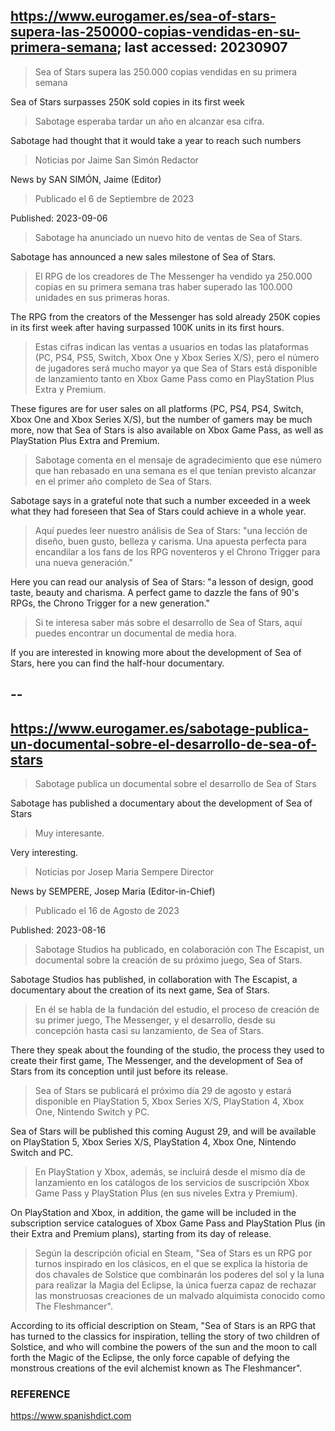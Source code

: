 ## https://www.eurogamer.es/sea-of-stars-supera-las-250000-copias-vendidas-en-su-primera-semana; last accessed: 20230907

> Sea of Stars supera las 250.000 copias vendidas en su primera semana

Sea of Stars surpasses 250K sold copies in its first week

> Sabotage esperaba tardar un año en alcanzar esa cifra.

Sabotage had thought that it would take a year to reach such numbers

> Noticias por Jaime San Simón Redactor

News by SAN SIMÓN, Jaime (Editor)

> Publicado el 6 de Septiembre de 2023

Published: 2023-09-06

> Sabotage ha anunciado un nuevo hito de ventas de Sea of Stars.

Sabotage has announced a new sales milestone  of Sea of Stars.

> El RPG de los creadores de The Messenger ha vendido ya 250.000 copias en su primera semana tras haber superado las 100.000 unidades en sus primeras horas.

The RPG from the creators of the Messenger has sold already 250K copies in its first week after having surpassed 100K units in its first hours.

> Estas cifras indican las ventas a usuarios en todas las plataformas (PC, PS4, PS5, Switch, Xbox One y Xbox Series X/S), pero el número de jugadores será mucho mayor ya que Sea of Stars está disponible de lanzamiento tanto en Xbox Game Pass como en PlayStation Plus Extra y Premium.

These figures are for user sales on all platforms (PC, PS4, PS4, Switch, Xbox One and Xbox Series X/S), but the number of gamers may be much more, now that Sea of Stars is also available on Xbox Game Pass, as well as PlayStation Plus Extra and Premium.

> Sabotage comenta en el mensaje de agradecimiento que ese número que han rebasado en una semana es el que tenían previsto alcanzar en el primer año completo de Sea of Stars.

Sabotage says in a grateful note that such a  number exceeded in a week what they had foreseen that Sea of Stars could achieve in a whole year.

> Aquí puedes leer nuestro análisis de Sea of Stars: "una lección de diseño, buen gusto, belleza y carisma. Una apuesta perfecta para encandilar a los fans de los RPG noventeros y el Chrono Trigger para una nueva generación."

Here you can read our analysis of Sea of Stars: "a lesson of design, good taste, beauty and charisma. A perfect game to dazzle the fans of 90's RPGs, the Chrono Trigger for a new generation."

> Si te interesa saber más sobre el desarrollo de Sea of Stars, aquí puedes encontrar un documental de media hora.

If you are interested in knowing more about the development of Sea of Stars, here you can find the half-hour documentary.

## --

## https://www.eurogamer.es/sabotage-publica-un-documental-sobre-el-desarrollo-de-sea-of-stars

> Sabotage publica un documental sobre el desarrollo de Sea of Stars

Sabotage has published a documentary about the development of Sea of Stars

> Muy interesante.

Very interesting.

> Noticias por Josep Maria Sempere Director

News by SEMPERE, Josep Maria (Editor-in-Chief)

> Publicado el 16 de Agosto de 2023

Published: 2023-08-16

> Sabotage Studios ha publicado, en colaboración con The Escapist, un documental sobre la creación de su próximo juego, Sea of Stars.

Sabotage Studios has published, in collaboration with The Escapist, a documentary about the creation of its next game, Sea of Stars.

> En él se habla de la fundación del estudio, el proceso de creación de su primer juego, The Messenger, y el desarrollo, desde su concepción hasta casi su lanzamiento, de Sea of Stars.

There they speak about the founding of the studio, the process they used to create their first game, The Messenger, and the development of Sea of Stars from its conception until just before its release.

> Sea of Stars se publicará el próximo día 29 de agosto y estará disponible en PlayStation 5, Xbox Series X/S, PlayStation 4, Xbox One, Nintendo Switch y PC. 

Sea of Stars will be published this coming August 29, and will be available on PlayStation 5, Xbox Series X/S, PlayStation 4, Xbox One, Nintendo Switch and PC.

> En PlayStation y Xbox, además, se incluirá desde el mismo día de lanzamiento en los catálogos de los servicios de suscripción Xbox Game Pass y PlayStation Plus (en sus niveles Extra y Premium).

On PlayStation and Xbox, in addition, the game will be included in the subscription service catalogues of Xbox Game Pass and PlayStation Plus (in their Extra and Premium plans), starting from its day of release.

> Según la descripción oficial en Steam, "Sea of Stars es un RPG por turnos inspirado en los clásicos, en el que se explica la historia de dos chavales de Solstice que combinarán los poderes del sol y la luna para realizar la Magia del Eclipse, la única fuerza capaz de rechazar las monstruosas creaciones de un malvado alquimista conocido como The Fleshmancer". 

According to its official description on Steam, "Sea of Stars is an RPG that has turned to the classics for inspiration, telling the story of two children of Solstice, and who will combine the powers of the sun and the moon to call forth the Magic of the Eclipse, the only force capable of defying the monstrous creations of the evil alchemist known as The Fleshmancer".

### REFERENCE

https://www.spanishdict.com
